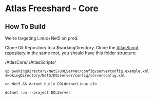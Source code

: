 Atlas Freeshard - Core
========

How To Build
----

We're targeting Linux+Net5 on prod.

Clone Git Repository to a $workingDirectory.
Clone the [AtlasScript repository](https://github.com/claitz/AtlasCore) in the same root, you should have this folder structure:

/AtlasCore/
/AtlasScripts/

`cp $wokingDirectory/Net5/DOLServer/config/serverconfig.example.xml $wokingDirectory/Net5/DOLServer/config/serverconfig.xml`

`cd Net5 && dotnet build DOLdotnetLinux.sln`

`dotnet run --project DOLServer`
